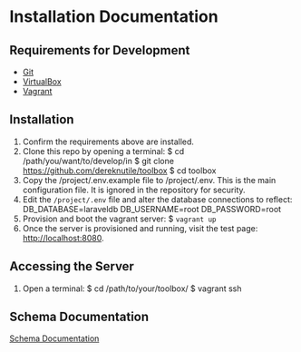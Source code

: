 # Installation Documentation

## Requirements for Development

* [Git](https://git-scm.com/downloads)
* [VirtualBox](https://www.virtualbox.org/)
* [Vagrant](http://www.vagrantup.com/)

## Installation

  1. Confirm the requirements above are installed.
  2. Clone this repo by opening a terminal:
    $ cd /path/you/want/to/develop/in
    $ git clone https://github.com/dereknutile/toolbox
    $ cd toolbox
  3. Copy the /project/.env.example file to /project/.env.  This is the main configuration file. It is ignored in the repository for security.
  4. Edit the `/project/.env` file and alter the database connections to reflect:
    DB_DATABASE=laraveldb
    DB_USERNAME=root
    DB_PASSWORD=root
  5. Provision and boot the vagrant server:
    $ `vagrant up`
  6. Once the server is provisioned and running, visit the test page: [http://localhost:8080](http://localhost:8080).

## Accessing the Server

  1. Open a terminal:
    $ cd /path/to/your/toolbox/
    $ vagrant ssh

## Schema Documentation
[Schema Documentation](SCHEMA.md)
